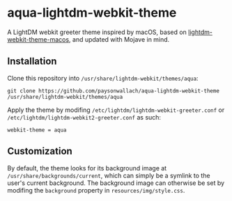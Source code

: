 # aqua-lightdm-webkit-theme

A LightDM webkit greeter theme inspired by macOS, based on [lightdm-webkit-theme-macos](https://github.com/ZoomTen/lightdm-webkit-theme-macos), and updated with Mojave in mind.

## Installation

Clone this repository into `/usr/share/lightdm-webkit/themes/aqua`:

```shell
git clone https://github.com/paysonwallach/aqua-lightdm-webkit-theme /usr/share/lightdm-webkit/themes/aqua
```
Apply the theme by modifing `/etc/lightdm/lightdm-webkit-greeter.conf` or `/etc/lightdm/lightdm-webkit2-greeter.conf` as such:

```shell
webkit-theme = aqua
```

## Customization

By default, the theme looks for its background image at `/usr/share/backgrounds/current`, which can simply be a symlink to the user's current background. The background image can otherwise be set by modifing the `background` property in `resources/img/style.css`.
